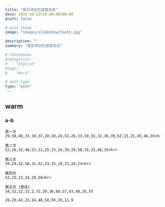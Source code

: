 ```yaml
---
title: "易忘词记忆进度总览"
date: 2025-10-13T10:00:00+08:00
draft: false

# post thumb
image: "images/slideshow/teeth.jpg"

description: ""
summary: "易忘词记忆进度总览"

# taxonomies
#categories:
#  - "English"
#tags:
#  - "Word"

# post type
type: "post"
---
```


## warm

### a-b 

```tip:t@2025-10-13:c@title-box&no-seq
第一次
29,58,48,33,18,37,20,28,24,53,26,23,19,31,32,36,39,52,15,25,45,46,35<hr>

第二次
52,26,32,48,53,31,25,23,24,39,29,58,19,33,46,35<hr>

第三次
39,29,32,58,31,52,53,25,19,33,24,23<hr>

第四次
52,25,23,24,29,58<hr>

第五次 (整体)
34,32,12,33,2,72,29,36,68,57,43,40,35,55

26,29,42,23,24,40,58,56,26,11,9
```


